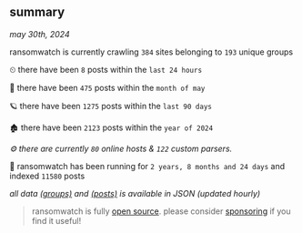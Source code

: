 
## summary
_may 30th, 2024_

ransomwatch is currently crawling `384` sites belonging to `193` unique groups

⏲ there have been `8` posts within the `last 24 hours`

🦈 there have been `475` posts within the `month of may`

🪐 there have been `1275` posts within the `last 90 days`

🏚 there have been `2123` posts within the `year of 2024`

_⚙️ there are currently `80` online hosts & `122` custom parsers._

🦕 ransomwatch has been running for `2 years, 8 months and 24 days` and indexed `11580` posts

_all data  [(groups)](http://ransomwhat.telemetry.ltd/groups) and [(posts)](http://ransomwhat.telemetry.ltd/posts) is available in JSON (updated hourly)_

> ransomwatch is fully [open source](https://github.com/joshhighet/ransomwatch#ransomwatch--). please consider [sponsoring](https://github.com/sponsors/joshhighet) if you find it useful!

